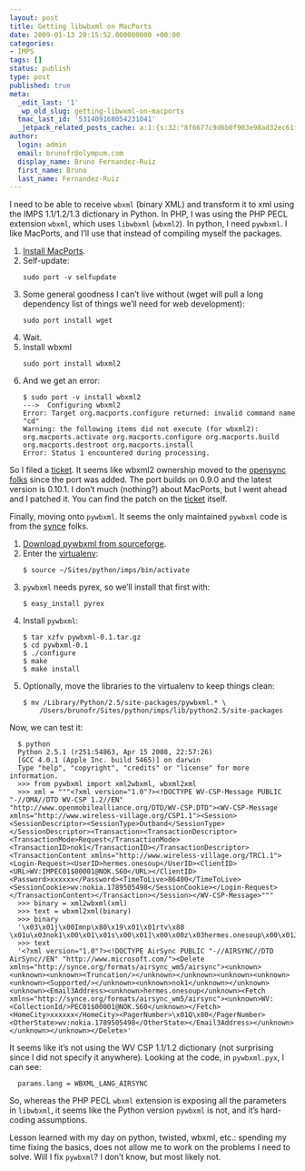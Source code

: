 ```yaml
---
layout: post
title: Getting libwbxml on MacPorts
date: 2009-01-13 20:15:52.000000000 +00:00
categories:
- IMPS
tags: []
status: publish
type: post
published: true
meta:
  _edit_last: '1'
  _wp_old_slug: getting-libwxml-on-macports
  tmac_last_id: '531409168054231041'
  _jetpack_related_posts_cache: a:1:{s:32:"8f6677c9d6b0f903e98ad32ec61f8deb";a:2:{s:7:"expires";i:1415237302;s:7:"payload";a:3:{i:0;a:1:{s:2:"id";i:129;}i:1;a:1:{s:2:"id";i:313;}i:2;a:1:{s:2:"id";i:116;}}}}
author:
  login: admin
  email: brunofr@olympum.com
  display_name: Bruno Fernandez-Ruiz
  first_name: Bruno
  last_name: Fernandez-Ruiz
---
```


I need to be able to receive <code>wbxml</code> (binary XML) and transform it to xml using the IMPS 1.1/1.2/1.3 dictionary in Python. In PHP, I was using the PHP PECL extension <code>wbxml</code>, which uses <code>libwbxml</code> (<code>wbxml2</code>). In python, I need <code>pywbxml</code>. I like MacPorts, and I’ll use that instead of compiling myself the packages.

<ol>
<li><a href="http://www.macports.org/install.php">Install MacPorts</a>.</li>
<li>Self-update:
<pre><code>sudo port -v selfupdate
</code></pre>
</li>
<li>Some general goodness I can’t live without (wget will pull a long dependency list of things we’ll need for web development):
<pre><code>sudo port install wget
</code></pre>
</li>
<li>Wait.</li>
<li>Install wbxml
<pre><code>sudo port install wbxml2
</code></pre>
</li>
<li>And we get an error:
<pre><code>$ sudo port -v install wbxml2
---&gt;  Configuring wbxml2
Error: Target org.macports.configure returned: invalid command name "cd"
Warning: the following items did not execute (for wbxml2):
org.macports.activate org.macports.configure org.macports.build
org.macports.destroot org.macports.install
Error: Status 1 encountered during processing.
</code></pre>
</li>
</ol>
<p>So I filed a <a href="https://trac.macports.org/ticket/17984">ticket</a>. It seems like wbxml2 ownership moved to the <a href="http://libwbxml.opensync.org/">opensync folks</a> since the port was added. The port builds on 0.9.0 and the latest version is 0.10.1. I don’t much (nothing?) about MacPorts, but I went ahead and I patched it. You can find the patch on the <a href="https://trac.macports.org/ticket/17984">ticket</a> itself.</p>
<p>Finally, moving onto <code>pywbxml</code>. It seems the only maintained <code>pywbxml</code> code is from the <a href="http://www.synce.org/">synce</a> folks.</p>
<ol>
<li><a href="http://downloads.sourceforge.net/synce/pywbxml-0.1.tar.gz">Download pywbxml from sourceforge</a>.</li>
<li>Enter the <a href="/imps/twisted-virtual-environment-goodness/">virtualenv</a>:
<pre><code>$ source ~/Sites/python/imps/bin/activate
</code></pre>
</li>
<li><code>pywbxml</code> needs pyrex, so we’ll install that first with:
<pre><code>$ easy_install pyrex
</code></pre>
</li>
<li>Install <code>pywbxml</code>:
<pre><code>$ tar xzfv pywbxml-0.1.tar.gz
$ cd pywbxml-0.1
$ ./configure
$ make
$ make install
</code></pre>
</li>
<li>Optionally, move the libraries to the virtualenv to keep things clean:
<pre><code>$ mv /Library/Python/2.5/site-packages/pywbxml.* \
    /Users/brunofr/Sites/python/imps/lib/python2.5/site-packages
</code></pre>
</li>
</ol>
<p>Now, we can test it:</p>
<pre id="scroll_to_here"><code>  $ python
  Python 2.5.1 (r251:54863, Apr 15 2008, 22:57:26)
  [GCC 4.0.1 (Apple Inc. build 5465)] on darwin
  Type "help", "copyright", "credits" or "license" for more information.
  &gt;&gt;&gt; from pywbxml import xml2wbxml, wbxml2xml
  &gt;&gt;&gt; xml = """&lt;?xml version="1.0"?&gt;&lt;!DOCTYPE WV-CSP-Message PUBLIC "-//OMA//DTD WV-CSP 1.2//EN" "http://www.openmobilealliance.org/DTD/WV-CSP.DTD"&gt;&lt;WV-CSP-Message xmlns="http://www.wireless-village.org/CSP1.1"&gt;&lt;Session&gt;&lt;SessionDescriptor&gt;&lt;SessionType&gt;Outband&lt;/SessionType&gt;&lt;/SessionDescriptor&gt;&lt;Transaction&gt;&lt;TransactionDescriptor&gt;&lt;TransactionMode&gt;Request&lt;/TransactionMode&gt;&lt;TransactionID&gt;nok1&lt;/TransactionID&gt;&lt;/TransactionDescriptor&gt;&lt;TransactionContent xmlns="http://www.wireless-village.org/TRC1.1"&gt;&lt;Login-Request&gt;&lt;UserID&gt;hermes.onesoup&lt;/UserID&gt;&lt;ClientID&gt;&lt;URL&gt;WV:IMPEC01$00001@NOK.S60&lt;/URL&gt;&lt;/ClientID&gt;&lt;Password&gt;xxxxxx&lt;/Password&gt;&lt;TimeToLive&gt;86400&lt;/TimeToLive&gt;&lt;SessionCookie&gt;wv:nokia.1789505498&lt;/SessionCookie&gt;&lt;/Login-Request&gt;&lt;/TransactionContent&gt;&lt;/Transaction&gt;&lt;/Session&gt;&lt;/WV-CSP-Message&gt;"""
  &gt;&gt;&gt; binary = xml2wbxml(xml)
  &gt;&gt;&gt; text = wbxml2xml(binary)
  &gt;&gt;&gt; binary
  '\x03\x01j\x00Imnp\x80\x19\x01\x01rtv\x80 \x01u\x03nok1\x00\x01\x01s\x00\x01]\x00\x00z\x03hermes.onesoup\x00\x01Jw\x03WV:\x00\x80\x12\x03PEC01$00001@NOK.S60\x00\x01\x01\x00\x01a\x03xxxxxx\x00\x01r\xc3\x03\x01Q\x80\x01p\x03wv:nokia.1789505498\x00\x01\x01\x01\x01\x01\x01'
  &gt;&gt;&gt; text
  '&lt;?xml version="1.0"?&gt;&lt;!DOCTYPE AirSync PUBLIC "-//AIRSYNC//DTD AirSync//EN" "http://www.microsoft.com/"&gt;&lt;Delete xmlns="http://synce.org/formats/airsync_wm5/airsync"&gt;&lt;unknown&gt;&lt;unknown&gt;&lt;unknown&gt;&lt;Truncation/&gt;&lt;/unknown&gt;&lt;/unknown&gt;&lt;unknown&gt;&lt;unknown&gt;&lt;unknown&gt;&lt;Supported/&gt;&lt;/unknown&gt;&lt;unknown&gt;nok1&lt;/unknown&gt;&lt;/unknown&gt;&lt;unknown&gt;&lt;Email3Address&gt;&lt;unknown&gt;hermes.onesoup&lt;/unknown&gt;&lt;Fetch xmlns="http://synce.org/formats/airsync_wm5/airsync"&gt;&lt;unknown&gt;WV:&lt;CollectionId/&gt;PEC01$00001@NOK.S60&lt;/unknown&gt;&lt;/Fetch&gt;&lt;HomeCity&gt;xxxxxx&lt;/HomeCity&gt;&lt;PagerNumber&gt;\x01Q\x80&lt;/PagerNumber&gt;&lt;OtherState&gt;wv:nokia.1789505498&lt;/OtherState&gt;&lt;/Email3Address&gt;&lt;/unknown&gt;&lt;/unknown&gt;&lt;/unknown&gt;&lt;/Delete&gt;'
</code></pre>
<p>It seems like it’s not using the WV CSP 1.1/1.2 dictionary (not surprising since I did not specify it anywhere). Looking at the code, in <code>pywbxml.pyx</code>, I can see:</p>
<pre><code>  params.lang = WBXML_LANG_AIRSYNC
</code></pre>
<p>So, whereas the PHP PECL <code>wbxml</code> extension is exposing all the parameters in <code>libwbxml</code>, it seems like the Python version <code>pywbxml</code> is not, and it’s hard-coding assumptions.</p>
<p>Lesson learned with my day on python, twisted, wbxml, etc.: spending my time fixing the basics, does not allow me to work on the problems I need to solve. Will I fix <code>pywbxml</code>? I don’t know, but most likely not.</p>

